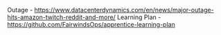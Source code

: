 
Outage - https://www.datacenterdynamics.com/en/news/major-outage-hits-amazon-twitch-reddit-and-more/
Learning Plan - https://github.com/FairwindsOps/apprentice-learning-plan
